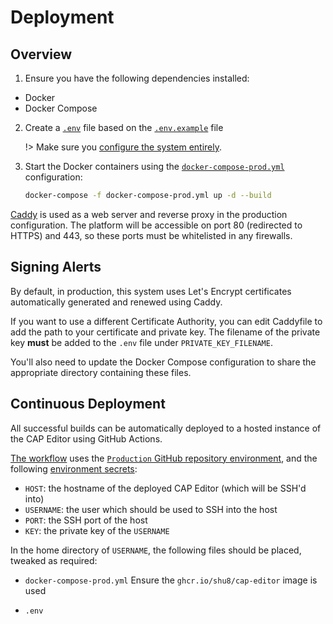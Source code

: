# Deployment

## Overview

1. Ensure you have the following dependencies installed:

- Docker
- Docker Compose

2. Create a [`.env`](./.env) file based on the [`.env.example`](./.env.example) file

   !> Make sure you [configure the system entirely](./configuration.md).

3. Start the Docker containers using the [`docker-compose-prod.yml`](https://github.com/shu8/cap-editor/tree/main/docker-compose-prod.yml) configuration:

   ```bash
   docker-compose -f docker-compose-prod.yml up -d --build
   ```

[Caddy](https://caddyserver.com/) is used as a web server and reverse proxy in the production configuration. The platform will be accessible on port 80 (redirected to HTTPS) and 443, so these ports must be whitelisted in any firewalls.

## Signing Alerts

By default, in production, this system uses Let's Encrypt certificates automatically generated and renewed using Caddy.

If you want to use a different Certificate Authority, you can edit Caddyfile to add the path to your certificate and private key. The filename of the private key **must** be added to the `.env` file under `PRIVATE_KEY_FILENAME`.

You'll also need to update the Docker Compose configuration to share the appropriate directory containing these files.

## Continuous Deployment

All successful builds can be automatically deployed to a hosted instance of the CAP Editor using GitHub Actions.

[The workflow](https://github.com/shu8/cap-editor/blob/main/.github/workflows/deploy.yml) uses the [`Production` GitHub repository environment](https://github.com/shu8/cap-editor/settings/environments), and the following [environment secrets](https://docs.github.com/en/actions/deployment/targeting-different-environments/using-environments-for-deployment):

- `HOST`: the hostname of the deployed CAP Editor (which will be SSH'd into)
- `USERNAME`: the user which should be used to SSH into the host
- `PORT`: the SSH port of the host
- `KEY`: the private key of the `USERNAME`

In the home directory of `USERNAME`, the following files should be placed, tweaked as required:

- `docker-compose-prod.yml`
  Ensure the `ghcr.io/shu8/cap-editor` image is used

- `.env`
